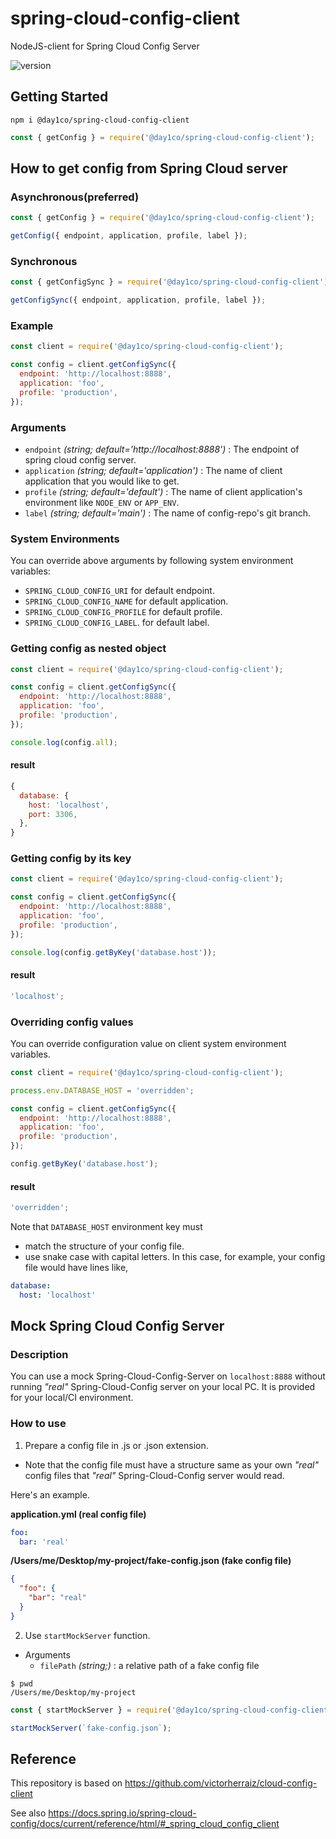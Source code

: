 # spring-cloud-config-client

NodeJS-client for Spring Cloud Config Server

![version](https://img.shields.io/github/package-json/v/day1co/spring-cloud-config-client)

## Getting Started

```
npm i @day1co/spring-cloud-config-client
```

```javascript
const { getConfig } = require('@day1co/spring-cloud-config-client');
```

## How to get config from Spring Cloud server

### Asynchronous(preferred)

```javascript
const { getConfig } = require('@day1co/spring-cloud-config-client');

getConfig({ endpoint, application, profile, label });
```

### Synchronous

```javascript
const { getConfigSync } = require('@day1co/spring-cloud-config-client');

getConfigSync({ endpoint, application, profile, label });
```

### Example

```javascript
const client = require('@day1co/spring-cloud-config-client');

const config = client.getConfigSync({
  endpoint: 'http://localhost:8888',
  application: 'foo',
  profile: 'production',
});
```

### Arguments

- `endpoint` _(string; default='http://localhost:8888')_ : The endpoint of spring cloud config server.
- `application` _(string; default='application')_ : The name of client application that you would like to get.
- `profile` _(string; default='default')_ : The name of client application's environment like `NODE_ENV` or `APP_ENV`.
- `label` _(string; default='main')_ : The name of config-repo's git branch.

### System Environments

You can override above arguments by following system environment variables:

- `SPRING_CLOUD_CONFIG_URI` for default endpoint.
- `SPRING_CLOUD_CONFIG_NAME` for default application.
- `SPRING_CLOUD_CONFIG_PROFILE` for default profile.
- `SPRING_CLOUD_CONFIG_LABEL`. for default label.

### Getting config as nested object

```javascript
const client = require('@day1co/spring-cloud-config-client');

const config = client.getConfigSync({
  endpoint: 'http://localhost:8888',
  application: 'foo',
  profile: 'production',
});

console.log(config.all);
```

#### result

```javascript
{
  database: {
    host: 'localhost',
    port: 3306,
  },
}
```

### Getting config by its key

```javascript
const client = require('@day1co/spring-cloud-config-client');

const config = client.getConfigSync({
  endpoint: 'http://localhost:8888',
  application: 'foo',
  profile: 'production',
});

console.log(config.getByKey('database.host'));
```

#### result

```javascript
'localhost';
```

### Overriding config values

You can override configuration value on client system environment variables.

```javascript
const client = require('@day1co/spring-cloud-config-client');

process.env.DATABASE_HOST = 'overridden';

const config = client.getConfigSync({
  endpoint: 'http://localhost:8888',
  application: 'foo',
  profile: 'production',
});

config.getByKey('database.host');
```

#### result

```javascript
'overridden';
```

Note that `DATABASE_HOST` environment key must

- match the structure of your config file.
- use snake case with capital letters.
  In this case, for example, your config file would have lines like,

```yml
database:
  host: 'localhost'
```

## Mock Spring Cloud Config Server

### Description

You can use a mock Spring-Cloud-Config-Server on `localhost:8888` without running _"real"_ Spring-Cloud-Config server on your local PC.
It is provided for your local/CI environment.

### How to use

1. Prepare a config file in .js or .json extension.

- Note that the config file must have a structure same as your own _"real"_ config files that _"real"_ Spring-Cloud-Config server would read.

Here's an example.

**application.yml (real config file)**

```yml
foo:
  bar: 'real'
```

**/Users/me/Desktop/my-project/fake-config.json (fake config file)**

```json
{
  "foo": {
    "bar": "real"
  }
}
```

2. Use `startMockServer` function.

- Arguments
  - `filePath` _(string;)_ : a relative path of a fake config file

```console
$ pwd
/Users/me/Desktop/my-project
```

```javascript
const { startMockServer } = require('@day1co/spring-cloud-config-client');

startMockServer(`fake-config.json`);
```

## Reference

This repository is based on https://github.com/victorherraiz/cloud-config-client

See also https://docs.spring.io/spring-cloud-config/docs/current/reference/html/#_spring_cloud_config_client
